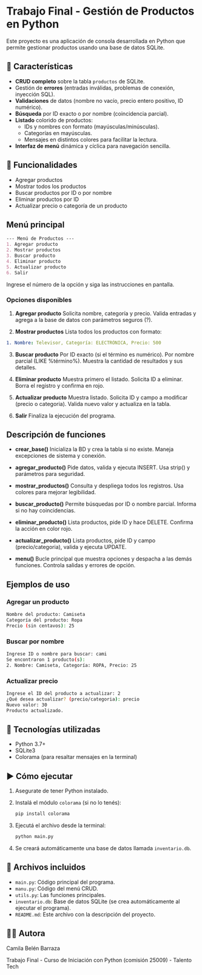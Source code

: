 # Trabajo Final - Gestión de Productos en Python

Este proyecto es una aplicación de consola desarrollada en Python que permite gestionar productos usando una base de datos SQLite.

## 👾 Características
- **CRUD completo** sobre la tabla `productos` de SQLite.
- Gestión de **errores** (entradas inválidas, problemas de conexión, inyección SQL).
- **Validaciones** de datos (nombre no vacío, precio entero positivo, ID numérico).
- **Búsqueda** por ID exacto o por nombre (coincidencia parcial).
- **Listado** colorido de productos:  
  - IDs y nombres con formato (mayúsculas/minúsculas).  
  - Categorías en mayúsculas.  
  - Mensajes en distintos colores para facilitar la lectura.
- **Interfaz de menú** dinámica y cíclica para navegación sencilla.

## 📌 Funcionalidades

- Agregar productos
- Mostrar todos los productos
- Buscar productos por ID o por nombre
- Eliminar productos por ID
- Actualizar precio o categoría de un producto

## Menú principal
```markdown
--- Menú de Productos ---
1. Agregar producto
2. Mostrar productos
3. Buscar producto
4. Eliminar producto
5. Actualizar producto
6. Salir
```

Ingrese el número de la opción y siga las instrucciones en pantalla.

### Opciones disponibles

1. **Agregar producto** 
Solicita nombre, categoría y precio. Valida entradas y agrega a la base de datos con parámetros seguros (?).

2. **Mostrar productos** 
Lista todos los productos con formato:

```yaml
1. Nombre: Televisor, Categoría: ELECTRÓNICA, Precio: 500
```

3. **Buscar producto** 
Por ID exacto (si el término es numérico). 
Por nombre parcial (LIKE %término%). 
Muestra la cantidad de resultados y sus detalles.

4. **Eliminar producto** 
Muestra primero el listado. Solicita ID a eliminar. 
Borra el registro y confirma en rojo.

5. **Actualizar producto** 
Muestra listado. 
Solicita ID y campo a modificar (precio o categoria). Valida nuevo valor y actualiza en la tabla.

6. **Salir** 
Finaliza la ejecución del programa.


## Descripción de funciones

- **crear_base()**
    Inicializa la BD y crea la tabla si no existe. Maneja excepciones de sistema y conexión.

- **agregar_producto()**
    Pide datos, valida y ejecuta INSERT. Usa strip() y parámetros para seguridad.

- **mostrar_productos()**
    Consulta y despliega todos los registros. Usa colores para mejorar legibilidad.

- **buscar_producto()**
    Permite búsquedas por ID o nombre parcial. Informa si no hay coincidencias.

- **eliminar_producto()**
    Lista productos, pide ID y hace DELETE. Confirma la acción en color rojo.

- **actualizar_producto()**
    Lista productos, pide ID y campo (precio/categoria), valida y ejecuta UPDATE.

- **menu()**
    Bucle principal que muestra opciones y despacha a las demás funciones. Controla salidas y errores de opción.

## Ejemplos de uso

### Agregar un producto
```bash
Nombre del producto: Camiseta
Categoría del producto: Ropa
Precio (sin centavos): 25
```

### Buscar por nombre
```bash
Ingrese ID o nombre para buscar: cami
Se encontraron 1 producto(s):
2. Nombre: Camiseta, Categoría: ROPA, Precio: 25
```

### Actualizar precio
```bash
Ingrese el ID del producto a actualizar: 2
¿Qué desea actualizar? (precio/categoria): precio
Nuevo valor: 30
Producto actualizado.
```

## 🧰 Tecnologías utilizadas

- Python 3.7+
- SQLite3
- Colorama (para resaltar mensajes en la terminal)

## ▶ Cómo ejecutar

1. Asegurate de tener Python instalado.
2. Instalá el módulo `colorama` (si no lo tenés):

   ```bash
   pip install colorama
   ```

3. Ejecutá el archivo desde la terminal:

   ```bash
   python main.py
   ```

4. Se creará automáticamente una base de datos llamada `inventario.db`.

## 📁 Archivos incluidos

- `main.py`: Código principal del programa.
- `manu.py`: Código del menú CRUD.
- `utils.py`: Las funciones principales.
- `inventario.db`: Base de datos SQLite (se crea automáticamente al ejecutar el programa).
- `README.md`: Este archivo con la descripción del proyecto.

## 👩‍💻 Autora

Camila Belén Barraza

Trabajo Final - Curso de Iniciación con Python (comisión 25009) - Talento Tech
